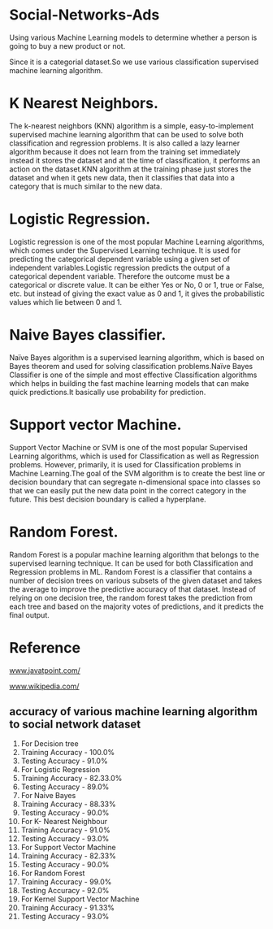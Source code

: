 # Social-Networks-Ads
Using various Machine Learning models to determine whether a  person is going to buy a new product or not.

Since it is a categorial dataset.So we use various classification supervised machine learning algorithm.

# K Nearest Neighbors.
The k-nearest neighbors (KNN) algorithm is a simple, easy-to-implement supervised machine learning algorithm that can be used to solve both classification and regression problems.
It is also called a lazy learner algorithm because it does not learn from the training set immediately instead it stores the dataset and at the time of classification, it performs an action on the dataset.KNN algorithm at the training phase just stores the dataset and when it gets new data, then it classifies that data into a category that is much similar to the new data.

# Logistic Regression.
Logistic regression is one of the most popular Machine Learning algorithms, which comes under the Supervised Learning technique. It is used for predicting the categorical dependent variable using a given set of independent variables.Logistic regression predicts the output of a categorical dependent variable. Therefore the outcome must be a categorical or discrete value. It can be either Yes or No, 0 or 1, true or False, etc. but instead of giving the exact value as 0 and 1, it gives the probabilistic values which lie between 0 and 1.

# Naive Bayes classifier.
Naïve Bayes algorithm is a supervised learning algorithm, which is based on Bayes theorem and used for solving classification problems.Naïve Bayes Classifier is one of the simple and most effective Classification algorithms which helps in building the fast machine learning models that can make quick predictions.It basically use probability for prediction.

# Support vector Machine.
Support Vector Machine or SVM is one of the most popular Supervised Learning algorithms, which is used for Classification as well as Regression problems. However, primarily, it is used for Classification problems in Machine Learning.The goal of the SVM algorithm is to create the best line or decision boundary that can segregate n-dimensional space into classes so that we can easily put the new data point in the correct category in the future. This best decision boundary is called a hyperplane.

# Random Forest.
Random Forest is a popular machine learning algorithm that belongs to the supervised learning technique. It can be used for both Classification and Regression problems in ML.
Random Forest is a classifier that contains a number of decision trees on various subsets of the given dataset and takes the average to improve the predictive accuracy of that dataset. Instead of relying on one decision tree, the random forest takes the prediction from each tree and based on the majority votes of predictions, and it predicts the final output.

# Reference
www.javatpoint.com/

www.wikipedia.com/

## accuracy of various machine learning algorithm to social network dataset
1. For Decision tree
  1. Training Accuracy  -  100.0%
  2. Testing Accuracy   -  91.0%
2. For Logistic Regression
  1. Training Accuracy  -  82.33.0%
  2. Testing Accuracy   -  89.0%
3. For Naive Bayes
  1. Training Accuracy  -  88.33%
  2. Testing Accuracy   -  90.0%
4. For K- Nearest Neighbour 
  1. Training Accuracy  -  91.0%
  2. Testing Accuracy   -  93.0%
5. For Support Vector Machine
  1. Training Accuracy  -  82.33%
  2. Testing Accuracy   -  90.0%
6. For Random Forest
  1. Training Accuracy  -  99.0%
  2. Testing Accuracy   -  92.0%
7. For Kernel Support Vector Machine
  1. Training Accuracy  -  91.33%
  2. Testing Accuracy   -  93.0%
